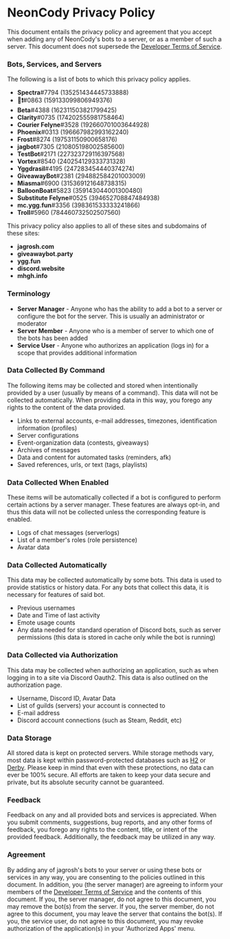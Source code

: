
# NeonCody Privacy Policy

This document entails the privacy policy and agreement that you accept when adding any of NeonCody's bots to a server, or as a member of such a server. This document does not supersede the [Developer Terms of Service](https://discordapp.com/developers/docs/legal).


### Bots, Services, and Servers
The following is a list of bots to which this privacy policy applies.
* **Spectra**#7794 (135251434445733888)
* **💾❗**#0863 (159133099806949376)
* **Beta**#4388 (162311503821799425)
* **Clarity**#0735 (174202555981758464)
* **Courier Felyne**#3528 (192660701003644928)
* **Phoenix**#0313 (196667982993162240)
* **Frost**#8274 (197531150900658176)
* **jagbot**#7305 (210805198002585600)
* **TestBot**#2171 (227323729116397568)
* **Vortex**#8540 (240254129333731328)
* **Yggdrasil**#4195 (247283454440374274)
* **GiveawayBot**#2381 (294882584201003009)
* **Miasma**#6900 (315369121648738315)
* **BalloonBoat**#5823 (359143044001300480)
* **Substitute Felyne**#0525 (394652708847484938)
* **mc.ygg.fun**#3356 (398361533333241866)
* **Troll**#5960 (784460732502507560)

This privacy policy also applies to all of these sites and subdomains of these sites:
* **jagrosh.com**
* **giveawaybot.party**
* **ygg.fun**
* **discord.website**
* **mhgh.info**



### Terminology
* **Server Manager** - Anyone who has the ability to add a bot to a server or configure the bot for the server. This is usually an administrator or moderator
* **Server Member** - Anyone who is a member of server to which one of the bots has been added
* **Service User** - Anyone who authorizes an application (logs in) for a scope that provides additional information



### Data Collected By Command
The following items may be collected and stored when intentionally provided by a user (usually by means of a command). This data will not be collected automatically. When providing data in this way, you forego any rights to the content of the data provided.
* Links to external accounts, e-mail addresses, timezones, identification information (profiles)
* Server configurations
* Event-organization data (contests, giveaways)
* Archives of messages
* Data and content for automated tasks (reminders, afk)
* Saved references, urls, or text (tags, playlists)



### Data Collected When Enabled
These items will be automatically collected if a bot is configured to perform certain actions by a server manager. These features are always opt-in, and thus this data will not be collected unless the corresponding feature is enabled.
* Logs of chat messages (serverlogs)
* List of a member's roles (role persistence)
* Avatar data



### Data Collected Automatically
This data may be collected automatically by some bots. This data is used to provide statistics or history data. For any bots that collect this data, it is necessary for features of said bot.
* Previous usernames
* Date and Time of last activity
* Emote usage counts
* Any data needed for standard operation of Discord bots, such as server permissions (this data is stored in cache only while the bot is running)



### Data Collected via Authorization
This data may be collected when authorizing an application, such as when logging in to a site via Discord Oauth2. This data is also outlined on the authorization page.
* Username, Discord ID, Avatar Data
* List of guilds (servers) your account is connected to
* E-mail address
* Discord account connections (such as Steam, Reddit, etc)



### Data Storage
All stored data is kept on protected servers. While storage methods vary, most data is kept within password-protected databases such as [H2](http://www.h2database.com) or [Derby](https://db.apache.org/derby/). Please keep in mind that even with these protections, no data can ever be 100% secure. All efforts are taken to keep your data secure and private, but its absolute security cannot be guaranteed.



### Feedback
Feedback on any and all provided bots and services is appreciated. When you submit comments, suggestions, bug reports, and any other forms of feedback, you forego any rights to the content, title, or intent of the provided feedback. Additionally, the feedback may be utilized in any way.



### Agreement
By adding any of jagrosh's bots to your server or using these bots or services in any way, you are consenting to the policies outlined in this document. In addition, you (the server manager) are agreeing to inform your members of the [Developer Terms of Service](https://discordapp.com/developers/docs/legal) and the contents of this document. If you, the server manager, do not agree to this document, you may remove the bot(s) from the server. If you, the server member, do not agree to this document, you may leave the server that contains the bot(s). If you, the service user, do not agree to this document, you may revoke authorization of the application(s) in your 'Authorized Apps' menu.
